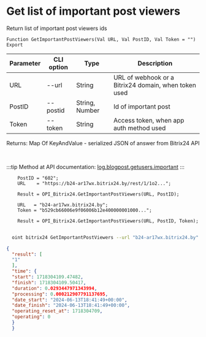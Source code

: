 ﻿---
sidebar_position: 4
---

# Get list of important post viewers
 Return list of important post viewers ids



`Function GetImportantPostViewers(Val URL, Val PostID, Val Token = "") Export`

  | Parameter | CLI option | Type | Description |
  |-|-|-|-|
  | URL | --url | String | URL of webhook or a Bitrix24 domain, when token used |
  | PostID | --postid | String, Number | Id of important post |
  | Token | --token | String | Access token, when app auth method used |

  
  Returns:  Map Of KeyAndValue - serialized JSON of answer from Bitrix24 API

<br/>

:::tip
Method at API documentation: [log.blogpost.getusers.important](https://dev.1c-bitrix.ru/rest_help/log/log_blogpost_getusers_important.php)
:::
<br/>


```bsl title="Code example"
    PostID = "602";
    URL    = "https://b24-ar17wx.bitrix24.by/rest/1/1o2...";

    Result = OPI_Bitrix24.GetImportantPostViewers(URL, PostID);

    URL   = "b24-ar17wx.bitrix24.by";
    Token = "b529cb66006e9f06006b12e400000001000...";

    Result = OPI_Bitrix24.GetImportantPostViewers(URL, PostID, Token);
```



```sh title="CLI command example"
    
  oint bitrix24 GetImportantPostViewers --url "b24-ar17wx.bitrix24.by" --postid "438" --token "fe3fa966006e9f06006b12e400000001000..."

```

```json title="Result"
{
  "result": [
  "1"
  ],
  "time": {
  "start": 1718304109.47482,
  "finish": 1718304109.50417,
  "duration": 0.0293447971343994,
  "processing": 0.000212907791137695,
  "date_start": "2024-06-13T18:41:49+00:00",
  "date_finish": "2024-06-13T18:41:49+00:00",
  "operating_reset_at": 1718304709,
  "operating": 0
  }
  }
```

